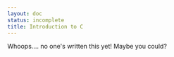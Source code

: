 ```yaml
---
layout: doc
status: incomplete
title: Introduction to C
---
```


Whoops.... no one's written this yet! Maybe you could?
